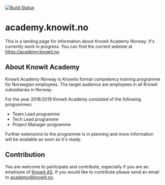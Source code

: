 [![Build Status](https://travis-ci.org/knowit/academy.knowit.no.svg?branch=master)](https://travis-ci.org/knowit/academy.knowit.no)

# academy.knowit.no

This is a landing page for information about Knowit Academy Norway.
It's currently work in progress. You can find the current webiste at https://academy.knowit.no

## About Knowit Academy

Knowit Academy Norway is Knowits formal competency training programme for Norwegian employees.
The target audience are employees in all Knowit subsidiaries in Norway.

For the year 2018/2019 Knowit Academy consisted of the following programmes:

- Team Lead programme
- Tech Lead programme
- Project Manager programme

Further extensions to the programme is in planning and more information will be available as soon as it's ready.

## Contribution

You are welcome to participate and contribute, especially if you are an employee of [Knowit AS](https://www.knowit.no). If you would like to contribute please send an email to academy@knowit.no.
